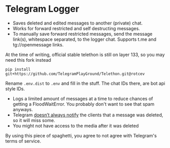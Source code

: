 # Telegram Logger

- Saves deleted and edited messages to another (private) chat.
- Works for forward restricted and self destructing messages.
- To manually save forward restricted messages, send the message link(s), whitespace separated, to the logger chat. Supports t.me and tg://openmessage links.

At the time of writing, official stable telethon is still on layer 133, so you may need this fork instead

`pip install git+https://github.com/TelegramPlayGround/Telethon.git@rotcev`

Rename `.env.dist` to `.env` and fill in the stuff.
The chat IDs there, are bot api style IDs.

- Logs a limited amount of messages at a time to reduce chances of getting a FloodWaitError.
  You probably don't want to see that spam anyways.
- Telegram [doesn’t always notify](https://docs.telethon.dev/en/latest/quick-references/events-reference.html#messagedeleted) the clients that a message was deleted, so it will miss some.
- You might not have access to the media after it was deleted


By using this piece of spaghetti, you agree to not agree with Telegram's terms of service.